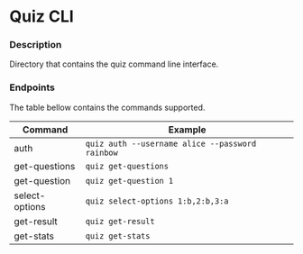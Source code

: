 # Quiz CLI

### Description

Directory that contains the quiz command line interface.

### Endpoints

The table bellow contains the commands supported.

Command | Example
------------- | ------------- 
 auth | `quiz auth --username alice --password rainbow`
 get-questions | `quiz get-questions`  
 get-question  | `quiz get-question 1`
 select-options | `quiz select-options 1:b,2:b,3:a`
 get-result  | `quiz get-result`
 get-stats  | `quiz get-stats`